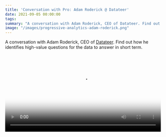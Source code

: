 ```yaml
---
title: 'Conversation with Pro: Adam Roderick @ Datateer'
date: 2021-09-05 00:00:00
tags:
summary: "A conversation with Adam Roderick, CEO of Datateer. Find out how he identifies high-value questions for the data to answer in short term."
image: "/images/progressive-analytics-adam-roderick.png"
---
```

A conversation with Adam Roderick, CEO of [Datateer](https://www.datateer.com). Find out how he identifies high-value questions for the data to answer in short term.

<video width="100%" controls poster="/images/progressive-analytics-adam-roderick.png">
  <source src="https://handoff.cloud/assets/video/adam-roderick-progressive-analytics.m4v" type="video/x-m4v">
Your browser does not support the video tag.
</video>
